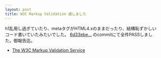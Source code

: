```yaml
---
layout: post
title: W3C Markup Validation 通しました
---
```


h1乱用し過ぎていたり、metaタグがHTML4.xのままだったり、結構恥ずかしいコード書いていたみたいでした。 [6d33ebe...](https://github.com/xinolinx/xinolinx.github.io/commit/6d33ebebe97d0f52012281207717b4b6139a3294) のcommitにて全件PASSしました。御報告迄。

- [The W3C Markup Validation Service](https://validator.w3.org/)
